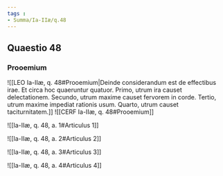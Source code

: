 ```yaml
---
tags : 
- Summa/Ia-IIæ/q.48
---
```


## Quaestio 48

### Prooemium

![[LEO Ia-IIæ, q. 48#Prooemium|Deinde considerandum est de effectibus irae. Et circa hoc quaeruntur quatuor. Primo, utrum ira causet delectationem. Secundo, utrum maxime causet fervorem in corde. Tertio, utrum maxime impediat rationis usum. Quarto, utrum causet taciturnitatem.]]
![[CERF Ia-IIæ, q. 48#Prooemium]]

![[Ia-IIæ, q. 48, a. 1#Articulus 1]]

![[Ia-IIæ, q. 48, a. 2#Articulus 2]]

![[Ia-IIæ, q. 48, a. 3#Articulus 3]]

![[Ia-IIæ, q. 48, a. 4#Articulus 4]]

